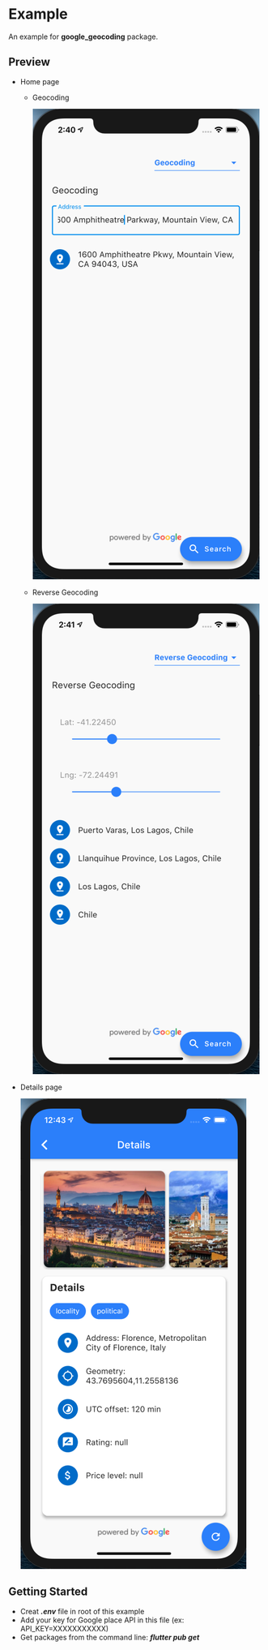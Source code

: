 # Example

An example for **google_geocoding** package.

## Preview

- Home page

  - Geocoding

    ![Home page - Geocoding](images/home_geocoding.png)

  - Reverse Geocoding

    ![Home page - Reverse Geocoding](images/home_reverse_geocoding.png)

- Details page

  ![Details page](images/details_page.png)

## Getting Started

- Creat **_.env_** file in root of this example
- Add your key for Google place API in this file (ex: API_KEY=XXXXXXXXXXX)
- Get packages from the command line: **_flutter pub get_**
